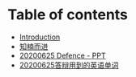# Table of contents

* [Introduction](README.md)
* [知楠而进](zhi-nan-er-jin.md)
* [20200625 Defence - PPT](20200625-defence-ppt.md)
* [20200625答辩用到的英语单词](20200625-words-for-defence.md)

